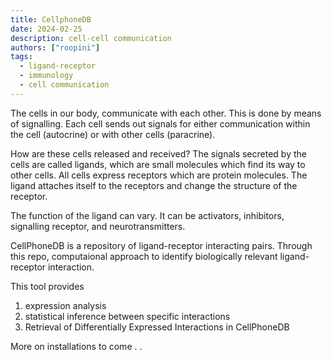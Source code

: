 ```yaml
---
title: CellphoneDB
date: 2024-02-25
description: cell-cell communication
authors: ["roopini"]
tags:
  - ligand-receptor
  - immunology
  - cell communication
---
```


The cells in our body, communicate with each other. This is done by means of signalling. Each cell sends out signals for either communication within the cell (autocrine) or with other cells (paracrine).

How are these cells released and received? 
The signals secreted by the cells are called ligands, which are small molecules which find its way to other cells. All cells express receptors which are protein molecules. The ligand attaches itself to the receptors and change the structure of the receptor. 

The function of the ligand can vary. It can be activators, inhibitors, signalling receptor, and neurotransmitters.

CellPhoneDB is a repository of ligand-receptor interacting pairs. Through this repo, computaional approach to identify biologically relevant ligand-receptor interaction. 

This tool provides
1. expression analysis
2. statistical inference between specific interactions
3. Retrieval of Differentially Expressed Interactions in CellPhoneDB

More on installations to come . . 